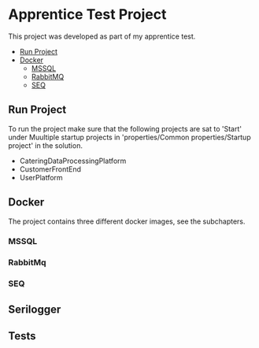 # Apprentice Test Project

This project was developed as part of my apprentice test.

- [Run Project](#run-project)
- [Docker](#docker)
	- [MSSQL](#mssql)
	- [RabbitMQ](#rabbitmq)
	- [SEQ](#seq)

## Run Project

To run the project make sure that the following projects are sat to 'Start' under Muultiple startup projects in 'properties/Common properties/Startup project' in the solution.

- CateringDataProcessingPlatform
- CustomerFrontEnd
- UserPlatform

## Docker

The project contains three different docker images, see the subchapters.

### MSSQL

### RabbitMq

### SEQ

## Serilogger

## Tests



